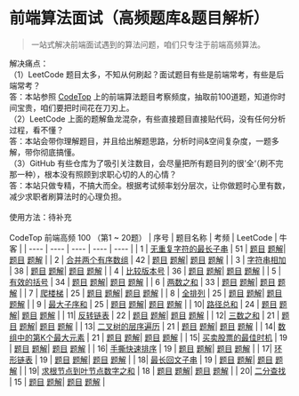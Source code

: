 <h1>前端算法面试（高频题库&题目解析）</h1>

> 一站式解决前端面试遇到的算法问题，咱们只专注于前端高频算法。

解决痛点：
<br>
（1）LeetCode 题目太多，不知从何刷起？面试题目有些是前端常考，有些是后端常考？
<br>
答：本站参照 [CodeTop](https://codetop.cc/home) 上的前端算法题目考察频度，抽取前100道题，知道你时间宝贵，咱们要把时间花在刀刃上。
<br>
（2）LeetCode 上面的题解鱼龙混杂，有些直接题目直接贴代码，没有任何分析过程，看不懂？
<br>
答：本站会带你理解题目，并且给出解题思路，分析时间&空间复杂度，一题多解，带你彻底搞懂。
<br>
（3）GitHub 有些仓库为了吸引关注数目，会尽量把所有题目列的很’全‘（刷不完那一种），根本没有照顾到求职心切的人的心情？
<br>
答：本站只做专精，不搞大而全。根据考试频率划分层次，让你做题时心里有数，减少求职者刷算法时的心理负担。
<br>
<br>
使用方法：待补充
<br>
<br>
CodeTop 前端高频 100 （第1 ~ 20题）
|  序号 |  题目名称 |  考频  | LeetCode | 牛客 |
|  ----  |  ----  | ----  |  ----  |  ----  |
| 1 | [无重复字符的最长子串]()  | 51 |  [题目]() [题解]()|  [题目]() [题解]() | 
| 2 | [合并两个有序数组]()  | 42 |  [题目]() [题解]()|  [题目]() [题解]() | 
| 3 | [字符串相加]()  | 38 |  [题目]() [题解]()|  [题目]() [题解]() | 
| 4 | [比较版本号]()  | 36 |  [题目]() [题解]()|  [题目]() [题解]() | 
| 5 | [有效的括号]()  | 34 |  [题目]() [题解]()|  [题目]() [题解]() | 
| 6 | [两数之和]()  | 33 |  [题目]() [题解]()|  [题目]() [题解]() | 
| 7 | [爬楼梯]()  | 25 |  [题目]() [题解]()|  [题目]() [题解]() | 
| 8 | [全排列]()  | 25 |  [题目]() [题解]()|  [题目]() [题解]() | 
| 9 | [最大子序和]()  | 25 |  [题目]() [题解]()|  [题目]() [题解]() | 
| 10| [路径总和]()  | 24 |  [题目]() [题解]()|  [题目]() [题解]() | 
| 11| [反转链表]()  | 22 |  [题目]() [题解]()|  [题目]() [题解]() | 
| 12| [三数之和]()  | 21 |  [题目]() [题解]()|  [题目]() [题解]() | 
| 13| [二叉树的层序遍历]()  | 21 |  [题目]() [题解]()|  [题目]() [题解]() | 
| 14| [数组中的第K个最大元素]()  | 21 |  [题目]() [题解]()|  [题目]() [题解]() | 
| 15| [买卖股票的最佳时机]()  | 19 |  [题目]() [题解]()|  [题目]() [题解]() | 
| 16| [手撕快速排序]()  | 19 |  [题目]() [题解]()|  [题目]() [题解]() | 
| 17| [环形链表]()  | 19 |  [题目]() [题解]()|  [题目]() [题解]() | 
| 18| [最长回文子串]()  | 19 |  [题目]() [题解]()|  [题目]() [题解]() | 
| 19| [求根节点到叶节点数字之和]()  | 18 |  [题目]() [题解]()|  [题目]() [题解]() | 
| 20| [二分查找]()  | 15 |  [题目]() [题解]()|  [题目]() [题解]() | 
